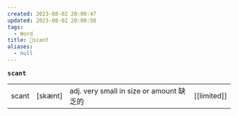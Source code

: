 ```yaml
---
created: 2023-08-02 20:00:47
updated: 2023-08-02 20:00:50
tags:
  - Word
title: 📖scant
aliases:
  - null
---
```


<pre><strong>scant</strong></pre>
|   |   |   |   |
|---|---|---|---|
|scant|[skænt]|adj. very small in size or amount 缺乏的|[[limited]]|